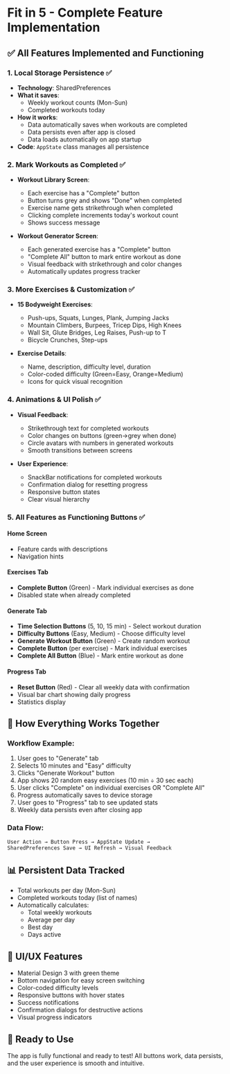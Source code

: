 # Fit in 5 - Complete Feature Implementation

## ✅ All Features Implemented and Functioning

### 1. **Local Storage Persistence** ✅
- **Technology**: SharedPreferences
- **What it saves**:
  - Weekly workout counts (Mon-Sun)
  - Completed workouts today
- **How it works**:
  - Data automatically saves when workouts are completed
  - Data persists even after app is closed
  - Data loads automatically on app startup
- **Code**: `AppState` class manages all persistence

### 2. **Mark Workouts as Completed** ✅
- **Workout Library Screen**:
  - Each exercise has a "Complete" button
  - Button turns grey and shows "Done" when completed
  - Exercise name gets strikethrough when completed
  - Clicking complete increments today's workout count
  - Shows success message

- **Workout Generator Screen**:
  - Each generated exercise has a "Complete" button
  - "Complete All" button to mark entire workout as done
  - Visual feedback with strikethrough and color changes
  - Automatically updates progress tracker

### 3. **More Exercises & Customization** ✅
- **15 Bodyweight Exercises**:
  - Push-ups, Squats, Lunges, Plank, Jumping Jacks
  - Mountain Climbers, Burpees, Tricep Dips, High Knees
  - Wall Sit, Glute Bridges, Leg Raises, Push-up to T
  - Bicycle Crunches, Step-ups

- **Exercise Details**:
  - Name, description, difficulty level, duration
  - Color-coded difficulty (Green=Easy, Orange=Medium)
  - Icons for quick visual recognition

### 4. **Animations & UI Polish** ✅
- **Visual Feedback**:
  - Strikethrough text for completed workouts
  - Color changes on buttons (green→grey when done)
  - Circle avatars with numbers in generated workouts
  - Smooth transitions between screens

- **User Experience**:
  - SnackBar notifications for completed workouts
  - Confirmation dialog for resetting progress
  - Responsive button states
  - Clear visual hierarchy

### 5. **All Features as Functioning Buttons** ✅

#### Home Screen
- Feature cards with descriptions
- Navigation hints

#### Exercises Tab
- **Complete Button** (Green) - Mark individual exercises as done
- Disabled state when already completed

#### Generate Tab
- **Time Selection Buttons** (5, 10, 15 min) - Select workout duration
- **Difficulty Buttons** (Easy, Medium) - Choose difficulty level
- **Generate Workout Button** (Green) - Create random workout
- **Complete Button** (per exercise) - Mark individual exercises
- **Complete All Button** (Blue) - Mark entire workout as done

#### Progress Tab
- **Reset Button** (Red) - Clear all weekly data with confirmation
- Visual bar chart showing daily progress
- Statistics display

## 🎯 How Everything Works Together

### Workflow Example:
1. User goes to "Generate" tab
2. Selects 10 minutes and "Easy" difficulty
3. Clicks "Generate Workout" button
4. App shows 20 random easy exercises (10 min ÷ 30 sec each)
5. User clicks "Complete" on individual exercises OR "Complete All"
6. Progress automatically saves to device storage
7. User goes to "Progress" tab to see updated stats
8. Weekly data persists even after closing app

### Data Flow:
```
User Action → Button Press → AppState Update → 
SharedPreferences Save → UI Refresh → Visual Feedback
```

## 📊 Persistent Data Tracked
- Total workouts per day (Mon-Sun)
- Completed workouts today (list of names)
- Automatically calculates:
  - Total weekly workouts
  - Average per day
  - Best day
  - Days active

## 🎨 UI/UX Features
- Material Design 3 with green theme
- Bottom navigation for easy screen switching
- Color-coded difficulty levels
- Responsive buttons with hover states
- Success notifications
- Confirmation dialogs for destructive actions
- Visual progress indicators

## 🚀 Ready to Use
The app is fully functional and ready to test! All buttons work, data persists, and the user experience is smooth and intuitive.

